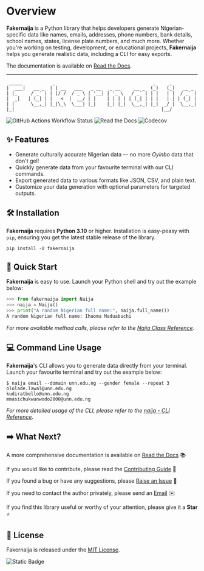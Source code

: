 # Overview

**Fakernaija** is a Python library that helps developers generate Nigerian-specific data like names, emails, addresses, phone numbers, bank details, school names, states, license plate numbers, and much more. Whether you're working on testing, development, or educational projects, **Fakernaija** helps you generate realistic data, including a CLI for easy exports.

The documentation is available on [Read the Docs](https://fakernaija.readthedocs.io).

---

```text
 _____           _                                    _     _
|  ___|   __ _  | | __   ___   _ __   _ __     __ _  (_)   (_)   __ _
| |_     / _` | | |/ /  / _ \ | '__| | '_ \   / _` | | |   | |  / _` |
|  _|   | (_| | |   <  |  __/ | |    | | | | | (_| | | |   | | | (_| |
| |      \__,_| |_|\_\  \___| |_|    |_| |_|  \__,_| |_|  _/ |  \__,_|
|_|                                                      |__/

```

![GitHub Actions Workflow Status](https://img.shields.io/github/actions/workflow/status/Pythonian/fakernaija/ci.yml?style=for-the-badge)
![Read the Docs](https://img.shields.io/readthedocs/fakernaija?style=for-the-badge)
![Codecov](https://img.shields.io/codecov/c/github/Pythonian/fakernaija?style=for-the-badge)

## ✨ Features

- Generate culturally accurate Nigerian data — no more _Oyinbo_ data that don't gel!
- Quickly generate data from your favourite terminal with our CLI commands.
- Export generated data to various formats like JSON, CSV, and plain text.
- Customize your data generation with optional parameters for targeted outputs.

## 🛠️ Installation

**Fakernaija** requires **Python 3.10** or higher. Installation is easy-peasy with `pip`, ensuring you get the latest stable release of the library.

```console
pip install -U fakernaija
```

## 🚀 Quick Start

**Fakernaija** is easy to use. Launch your Python shell and try out the example below:

```python
>>> from fakernaija import Naija
>>> naija = Naija()
>>> print("A random Nigerian full name:", naija.full_name())
A random Nigerian full name: Ihuoma Maduabuchi
```

_For more available method calls, please refer to the [Naija Class Reference](https://fakernaija.readthedocs.io/en/latest/naija.html)._

## 💻 Command Line Usage

**Fakernaija**'s CLI allows you to generate data directly from your terminal. Launch your favourite terminal and try out the example below:

```console
$ naija email --domain unn.edu.ng --gender female --repeat 3
ololade.lawal@unn.edu.ng
kudiratbello@unn.edu.ng
mmasichukwunwodo2000@unn.edu.ng
```

_For more detailed usage of the CLI, please refer to the [naija - CLI Reference](https://fakernaija.readthedocs.io/en/latest/commands.html)._

## ➡️ What Next?

A more comprehensive documentation is available on [Read the Docs](https://fakernaija.readthedocs.io) 📚

If you would like to contribute, please read the [Contributing Guide](https://fakernaija.readthedocs.io/en/latest/contributing.html) 🤝

If you found a bug or have any suggestions, please [Raise an Issue](https://github.com/Pythonian/fakernaija/issues/new/choose) 🐛

If you need to contact the author privately, please send an [Email](mailto:seyipythonian@gmail.com) ✉️

If you find this library useful or worthy of your attention, please give it a **Star** ⭐

## 📜 License

Fakernaija is released under the [MIT License](https://fakernaija.readthedocs.io/en/latest/license.html).

![Static Badge](https://img.shields.io/badge/Made%20in%20-%20Nigeria%20-%20Green?style=for-the-badge)
